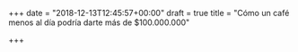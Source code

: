 +++
date = "2018-12-13T12:45:57+00:00"
draft = true
title = "Cómo un café menos al día podría darte más de $100.000.000"

+++
